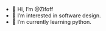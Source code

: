 - 👋 Hi, I’m @Zifoff
- 👀 I’m interested in software design. 
- 🌱 I’m currently learning python.


<!---
Zifoff/Zifoff is a ✨ special ✨ repository because its `README.md` (this file) appears on your GitHub profile.
You can click the Preview link to take a look at your changes.
--->
